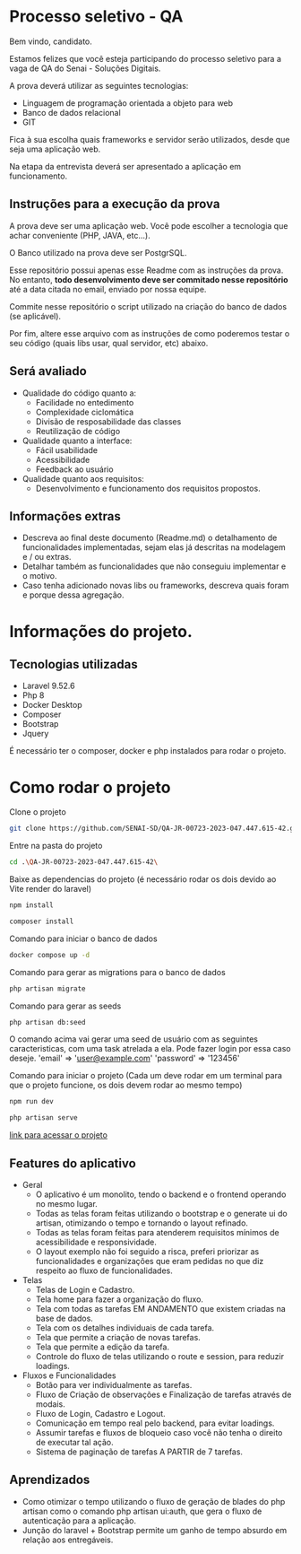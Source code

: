# Processo seletivo - QA

Bem vindo, candidato. 

Estamos felizes que você esteja participando do processo seletivo para a vaga de QA do Senai - Soluções Digitais.

A prova deverá utilizar as seguintes tecnologias: 
- Linguagem de programação orientada a objeto para web
- Banco de dados relacional
- GIT

Fica à sua escolha quais frameworks e servidor serão utilizados, desde que seja uma aplicação web. 

Na etapa da entrevista deverá ser apresentado a aplicação em funcionamento.

## Instruções para a execução da prova

A prova deve ser uma aplicação web. Você pode escolher a tecnologia que achar conveniente (PHP, JAVA, etc...).

O Banco utilizado na prova deve ser PostgrSQL.

Esse repositório possui apenas esse Readme com as instruções da prova. No entanto, **todo desenvolvimento deve ser commitado nesse repositório** até a data citada no email, enviado por nossa equipe.

Commite nesse repositório o script utilizado na criação do banco de dados (se aplicável).

Por fim, altere esse arquivo com as instruções de como poderemos testar o seu código (quais libs usar, qual servidor, etc) abaixo.

## Será avaliado
- Qualidade do código quanto a:
  - Facilidade no entedimento
  - Complexidade ciclomática
  - Divisão de resposabilidade das classes
  - Reutilização de código
- Qualidade quanto a interface:
  - Fácil usabilidade
  - Acessibilidade
  - Feedback ao usuário
- Qualidade quanto aos requisitos:
  - Desenvolvimento e funcionamento dos requisitos propostos.

## Informações extras

- Descreva ao final deste documento (Readme.md) o detalhamento de funcionalidades implementadas, sejam elas já descritas na modelagem e / ou extras.
- Detalhar também as funcionalidades que não conseguiu implementar e o motivo.
- Caso tenha adicionado novas libs ou frameworks, descreva quais foram e porque dessa agregação.

# Informações do projeto.

## Tecnologias utilizadas
- Laravel 9.52.6
- Php 8
- Docker Desktop
- Composer
- Bootstrap
- Jquery

É necessário ter o composer, docker e php instalados para rodar o projeto.

# Como rodar o projeto

Clone o projeto

```bash
git clone https://github.com/SENAI-SD/QA-JR-00723-2023-047.447.615-42.git
```
Entre na pasta do projeto

```bash
cd .\QA-JR-00723-2023-047.447.615-42\
```

Baixe as dependencias do projeto (é necessário rodar os dois devido ao Vite render do laravel)

```bash
npm install
```
```bash
composer install
```

Comando para iniciar o banco de dados

```bash
docker compose up -d
```

Comando para gerar as migrations para o banco de dados

```bash
php artisan migrate
```

Comando para gerar as seeds

```bash
php artisan db:seed
```
O comando acima vai gerar uma seed de usuário com as seguintes caracteristicas, com uma task atrelada a ela. Pode fazer login por essa caso deseje.
'email' => 'user@example.com'
'password' => '123456'

Comando para iniciar o projeto (Cada um deve rodar em um terminal para que o projeto funcione, os dois devem rodar ao mesmo tempo)

```bash
npm run dev
```
```bash
php artisan serve
```

[link para acessar o projeto](http://127.0.0.1:8000)

## Features do aplicativo

- Geral
    - O aplicativo é um monolito, tendo o backend e o frontend operando no mesmo lugar.
    - Todas as telas foram feitas utilizando o bootstrap e o generate ui do artisan, otimizando o tempo e tornando o layout refinado.
    - Todas as telas foram feitas para atenderem requisitos mínimos de acessibilidade e responsividade.
    - O layout exemplo não foi seguido a risca, preferi priorizar as funcionalidades e organizações que eram pedidas no que diz respeito ao fluxo de funcionalidades.
- Telas
    - Telas de Login e Cadastro.
    - Tela home para fazer a organização do fluxo.
    - Tela com todas as tarefas EM ANDAMENTO que existem criadas na base de dados.
    - Tela com os detalhes individuais de cada tarefa.
    - Tela que permite a criação de novas tarefas.
    - Tela que permite a edição da tarefa.
    - Controle do fluxo de telas utilizando o route e session, para reduzir loadings.
- Fluxos e Funcionalidades
    - Botão para ver individualmente as tarefas.
    - Fluxo de Criação de observações e Finalização de tarefas através de modais.
    - Fluxo de Login, Cadastro e Logout.
    - Comunicação em tempo real pelo backend, para evitar loadings.
    - Assumir tarefas e fluxos de bloqueio caso você não tenha o direito de executar tal ação.
    - Sistema de paginação de tarefas A PARTIR de 7 tarefas.

## Aprendizados

- Como otimizar o tempo utilizando o fluxo de geração de blades do php artisan como o comando php artisan ui:auth, que gera o fluxo de autenticação para a aplicação.
- Junção do laravel + Bootstrap permite um ganho de tempo absurdo em relação aos entregáveis.





